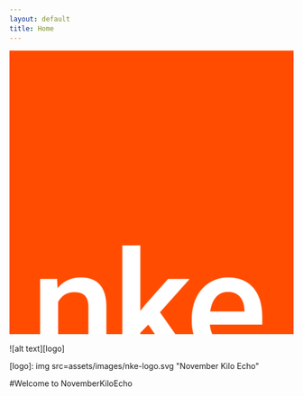```yaml
---
layout: default
title: Home
---
```


![alt text](assets/images/nke-logo.svg "NovemberKiloEcho")



![alt text][logo]

[logo]: img src=assets/images/nke-logo.svg "November Kilo Echo"

#Welcome to NovemberKiloEcho
